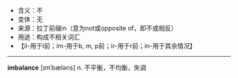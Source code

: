 - <span class="definition">含义：不</span>
- <span class="definition">变体：无</span>
- <span class="definition">来源：拉丁前缀in（意为not或opposite of，即不或相反）</span>
- <span class="definition">用途：构成不相关词汇</span>
- <span class="definition">【il-用于l前；im-用于b, m, p前；ir-用于r前；in-用于其余情况】</span>

---

<span class="vocabulary">**imbalance**</span> [ɪmˈbæləns] n. 不平衡，不均衡，失调

